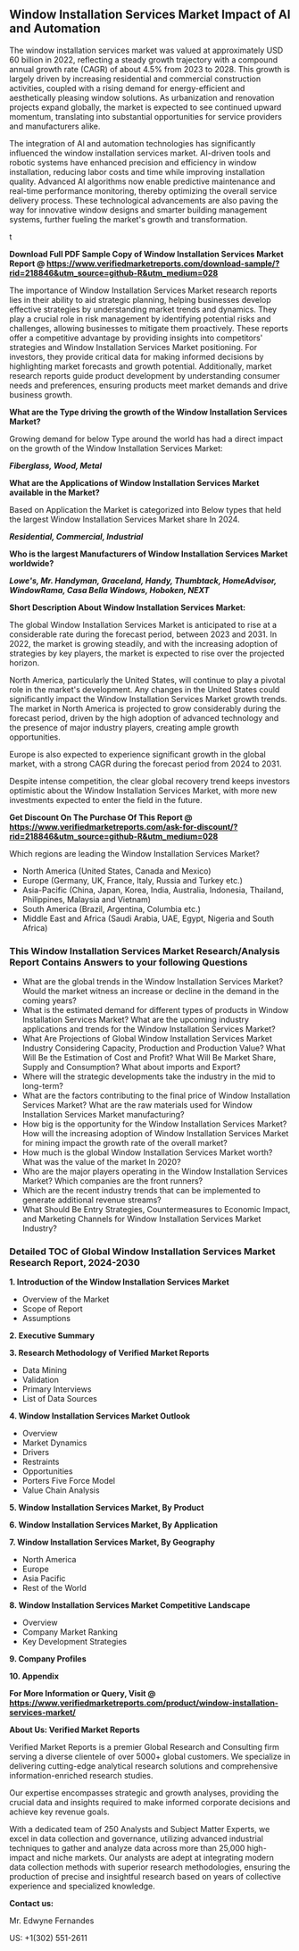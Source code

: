 <h2>Window Installation Services Market Impact of AI and Automation</h2><p>The window installation services market was valued at approximately USD 60 billion in 2022, reflecting a steady growth trajectory with a compound annual growth rate (CAGR) of about 4.5% from 2023 to 2028. This growth is largely driven by increasing residential and commercial construction activities, coupled with a rising demand for energy-efficient and aesthetically pleasing window solutions. As urbanization and renovation projects expand globally, the market is expected to see continued upward momentum, translating into substantial opportunities for service providers and manufacturers alike.</p><p>The integration of AI and automation technologies has significantly influenced the window installation services market. AI-driven tools and robotic systems have enhanced precision and efficiency in window installation, reducing labor costs and time while improving installation quality. Advanced AI algorithms now enable predictive maintenance and real-time performance monitoring, thereby optimizing the overall service delivery process. These technological advancements are also paving the way for innovative window designs and smarter building management systems, further fueling the market's growth and transformation.</p>t</p><p id="" class=""><strong>Download Full PDF Sample Copy of Window Installation Services Market Report @ <a href="https://www.verifiedmarketreports.com/download-sample/?rid=218846&utm_source=github-R&utm_medium=028" target="_blank">https://www.verifiedmarketreports.com/download-sample/?rid=218846&utm_source=github-R&utm_medium=028</a></strong></p><p>The importance of&nbsp;Window Installation Services Market research reports lies in their ability to aid strategic planning, helping businesses develop effective strategies by understanding market trends and dynamics. They play a crucial role in risk management by identifying potential risks and challenges, allowing businesses to mitigate them proactively. These reports offer a competitive advantage by providing insights into competitors' strategies and Window Installation Services Market positioning. For investors, they provide critical data for making informed decisions by highlighting market forecasts and growth potential. Additionally, market research reports guide product development by understanding consumer needs and preferences, ensuring products meet market demands and drive business growth.</p><p><strong>What are the&nbsp;Type driving the growth of the Window Installation Services Market?</strong></p><p id="" class="">Growing demand for below Type around the world has had a direct impact on the growth of the Window Installation Services Market:</p><em><strong>Fiberglass, Wood, Metal</strong></em></p><strong>What are the&nbsp;Applications&nbsp;of Window Installation Services Market available in the Market?</strong></p><p id="" class="">Based on Application the Market is categorized into Below types that held the largest Window Installation Services Market share In 2024.</p><em><strong>Residential, Commercial, Industrial</strong></em></p><strong>Who is the largest Manufacturers of Window Installation Services Market worldwide?</strong></p><p><em><strong>Lowe's, Mr. Handyman, Graceland, Handy, Thumbtack, HomeAdvisor, WindowRama, Casa Bella Windows, Hoboken, NEXT</strong></em></p><p id="" class=""><strong>Short Description About Window Installation Services Market:</strong></p><p>The global Window Installation Services Market is anticipated to rise at a considerable rate during the forecast period, between 2023 and 2031. In 2022, the market is growing steadily, and with the increasing adoption of strategies by key players, the market is expected to rise over the projected horizon.</p><p>North America, particularly the United States, will continue to play a pivotal role in the market's development. Any changes in the United States could significantly impact the Window Installation Services Market growth trends. The market in North America is projected to grow considerably during the forecast period, driven by the high adoption of advanced technology and the presence of major industry players, creating ample growth opportunities.</p><p>Europe is also expected to experience significant growth in the global market, with a strong CAGR during the forecast period from 2024 to 2031.</p><p>Despite intense competition, the clear global recovery trend keeps investors optimistic about the Window Installation Services Market, with more new investments expected to enter the field in the future.</p><p id="" class=""><strong>Get Discount On The Purchase Of This Report @ <a href="https://www.verifiedmarketreports.com/ask-for-discount/?rid=218846&utm_source=github-R&utm_medium=028" target="_blank">https://www.verifiedmarketreports.com/ask-for-discount/?rid=218846&utm_source=github-R&utm_medium=028</a></strong></p>Which regions are leading the Window Installation Services Market?</p><ul><li>North America (United States, Canada and Mexico)</li><li>Europe (Germany, UK, France, Italy, Russia and Turkey etc.)</li><li>Asia-Pacific (China, Japan, Korea, India, Australia, Indonesia, Thailand, Philippines, Malaysia and Vietnam)</li><li>South America (Brazil, Argentina, Columbia etc.)</li><li>Middle East and Africa (Saudi Arabia, UAE, Egypt, Nigeria and South Africa)</li></ul><h3 id="" class="">This Window Installation Services Market Research/Analysis Report Contains Answers to your following Questions</h3><ul><li>What are the global trends in the Window Installation Services Market? Would the market witness an increase or decline in the demand in the coming years?</li><li>What is the estimated demand for different types of products in Window Installation Services Market? What are the upcoming industry applications and trends for the Window Installation Services Market?</li><li>What Are Projections of Global Window Installation Services Market Industry Considering Capacity, Production and Production Value? What Will Be the Estimation of Cost and Profit? What Will Be Market Share, Supply and Consumption? What about imports and Export?</li><li>Where will the strategic developments take the industry in the mid to long-term?</li><li>What are the factors contributing to the final price of Window Installation Services Market? What are the raw materials used for Window Installation Services Market manufacturing?</li><li>How big is the opportunity for the Window Installation Services Market? How will the increasing adoption of Window Installation Services Market for mining impact the growth rate of the overall market?</li><li>How much is the global Window Installation Services Market worth? What was the value of the market In 2020?</li><li>Who are the major players operating in the Window Installation Services Market? Which companies are the front runners?</li><li>Which are the recent industry trends that can be implemented to generate additional revenue streams?</li><li>What Should Be Entry Strategies, Countermeasures to Economic Impact, and Marketing Channels for Window Installation Services Market Industry?</li></ul><h3 id="" class="">Detailed TOC of Global Window Installation Services Market Research Report, 2024-2030</h3><p id="" class=""><strong>1. Introduction of the Window Installation Services Market</strong></p><ul><li>Overview of the Market</li><li>Scope of Report</li><li>Assumptions</li></ul><p id="" class=""><strong>2. Executive Summary</strong></p><p id="" class=""><strong>3. Research Methodology of Verified Market Reports</strong></p><ul><li>Data Mining</li><li>Validation</li><li>Primary Interviews</li><li>List of Data Sources</li></ul><p id="" class=""><strong>4. Window Installation Services Market Outlook</strong></p><ul><li>Overview</li><li>Market Dynamics</li><li>Drivers</li><li>Restraints</li><li>Opportunities</li><li>Porters Five Force Model</li><li>Value Chain Analysis</li></ul><p id="" class=""><strong>5. Window Installation Services Market, By Product</strong></p><p id="" class=""><strong>6. Window Installation Services Market, By Application</strong></p><p id="" class=""><strong>7. Window Installation Services Market, By Geography</strong></p><ul><li>North America</li><li>Europe</li><li>Asia Pacific</li><li>Rest of the World</li></ul><p id="" class=""><strong>8. Window Installation Services Market Competitive Landscape</strong></p><ul><li>Overview</li><li>Company Market Ranking</li><li>Key Development Strategies</li></ul><p id="" class=""><strong>9. Company Profiles</strong></p><p id="" class=""><strong>10. Appendix</strong></p><p id="" class=""><strong>For More Information or Query, Visit @ <a href="https://www.verifiedmarketreports.com/product/window-installation-services-market/" target="_blank">https://www.verifiedmarketreports.com/product/window-installation-services-market/</a></strong></p><p id="" class=""><strong>About Us: Verified Market Reports</strong></p><p id="" class="">Verified Market Reports is a premier Global Research and Consulting firm serving a diverse clientele of over 5000+ global customers. We specialize in delivering cutting-edge analytical research solutions and comprehensive information-enriched research studies.</p><p id="" class="">Our expertise encompasses strategic and growth analyses, providing the crucial data and insights required to make informed corporate decisions and achieve key revenue goals.</p><p id="" class="">With a dedicated team of 250 Analysts and Subject Matter Experts, we excel in data collection and governance, utilizing advanced industrial techniques to gather and analyze data across more than 25,000 high-impact and niche markets. Our analysts are adept at integrating modern data collection methods with superior research methodologies, ensuring the production of precise and insightful research based on years of collective experience and specialized knowledge.</p><p id="" class=""><strong>Contact us:</strong></p><p id="" class="">Mr. Edwyne Fernandes</p><p id="" class="">US: +1(302) 551-2611</p>